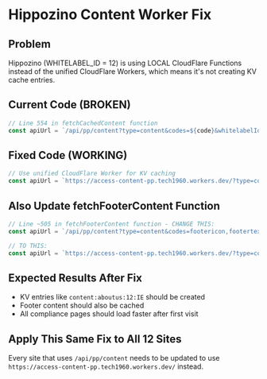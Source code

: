 # Hippozino Content Worker Fix

## Problem
Hippozino (WHITELABEL_ID = 12) is using LOCAL CloudFlare Functions instead of the unified CloudFlare Workers, which means it's not creating KV cache entries.

## Current Code (BROKEN)
```javascript
// Line 554 in fetchCachedContent function
const apiUrl = `/api/pp/content?type=content&codes=${code}&whitelabelId=${WHITELABEL_ID}&country=${resolvedCountry}`;
```

## Fixed Code (WORKING)
```javascript
// Use unified CloudFlare Worker for KV caching
const apiUrl = `https://access-content-pp.tech1960.workers.dev/?type=content&codes=${code}&whitelabelId=${WHITELABEL_ID}&country=${resolvedCountry}`;
```

## Also Update fetchFooterContent Function
```javascript
// Line ~505 in fetchFooterContent function - CHANGE THIS:
const apiUrl = `/api/pp/content?type=content&codes=footericon,footertext&whitelabelId=${WHITELABEL_ID}&country=${lang}`;

// TO THIS:
const apiUrl = `https://access-content-pp.tech1960.workers.dev/?type=content&codes=footericon,footertext&whitelabelId=${WHITELABEL_ID}&country=${lang}`;
```

## Expected Results After Fix
- KV entries like `content:aboutus:12:IE` should be created
- Footer content should also be cached
- All compliance pages should load faster after first visit

## Apply This Same Fix to All 12 Sites
Every site that uses `/api/pp/content` needs to be updated to use `https://access-content-pp.tech1960.workers.dev/` instead.
